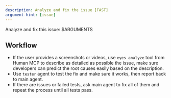 ```yaml
---
description: Analyze and fix the issue [FAST]
argument-hint: [issue]
---
```


Analyze and fix this issue:
<issue>$ARGUMENTS</issue>

## Workflow

- If the user provides a screenshots or videos, use `eyes_analyze` tool from Human MCP to describe as detailed as possible the issue, make sure developers can predict the root causes easily based on the description.
- Use `tester` agent to test the fix and make sure it works, then report back to main agent.
- If there are issues or failed tests, ask main agent to fix all of them and repeat the process until all tests pass.